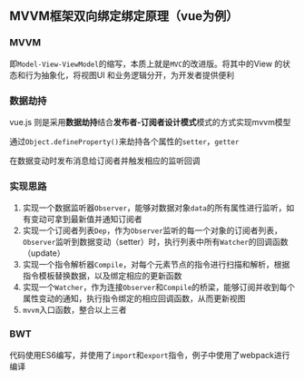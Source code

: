 ## MVVM框架双向绑定绑定原理（vue为例）

### MVVM

即`Model-View-ViewModel`的缩写，本质上就是`MVC`的改进版。将其中的View 的状态和行为抽象化，将视图UI 和业务逻辑分开，为开发者提供便利

### 数据劫持

vue.js 则是采用**数据劫持**结合**发布者-订阅者设计模式**模式的方式实现mvvm模型

通过`Object.defineProperty()`来劫持各个属性的`setter`，`getter`

在数据变动时发布消息给订阅者并触发相应的监听回调

### 实现思路

 1. 实现一个数据监听器`Observer`，能够对数据对象`data`的所有属性进行监听，如有变动可拿到最新值并通知订阅者
 2. 实现一个订阅者列表`Dep`，作为`Observer`监听的每一个对象的订阅者列表，`Observer`监听到数据变动（setter）时，执行列表中所有`Watcher`的回调函数（update）
 3. 实现一个指令解析器`Compile`，对每个元素节点的指令进行扫描和解析，根据指令模板替换数据，以及绑定相应的更新函数
 4. 实现一个`Watcher`，作为连接`Observer`和`Compile`的桥梁，能够订阅并收到每个属性变动的通知，执行指令绑定的相应回调函数，从而更新视图
 5. `mvvm`入口函数，整合以上三者
 
### BWT

代码使用ES6编写，并使用了`import`和`export`指令，例子中使用了webpack进行编译